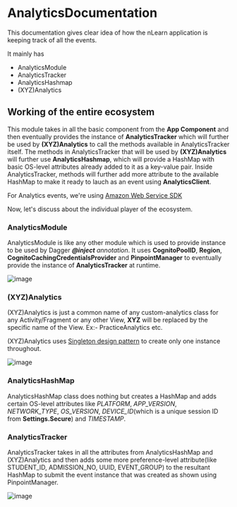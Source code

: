 # AnalyticsDocumentation

This documentation gives clear idea of how the nLearn application is keeping track of all the events.

It mainly has 

* AnalyticsModule
* AnalyticsTracker
* AnalyticsHashmap
* (XYZ)Analytics

## Working of the entire ecosystem

This module takes in all the basic component from the **App Component** and then eventually provides the 
instance of **AnalyticsTracker** which will further be used by **(XYZ)Analytics** to call the methods available in 
AnalyticsTracker itself. The methods in AnalyticsTracker that will be used by  **(XYZ)Analytics** will further use 
**AnalyticsHashmap**, which will provide a HashMap with basic OS-level attributes already added to it as a key-value pair. Inside AnalyticsTracker, methods will further add more attribute to the available HashMap to make it ready to lauch as an event using **AnalyticsClient**. 

For Analytics events, we're using [Amazon Web Service SDK](https://aws-amplify.github.io/docs/android/analytics)

Now, let's discuss about the individual player of the ecosystem. 

### AnalyticsModule

AnalyticsModule is like any other module which is used to provide instance to be used by Dagger ***@inject** annotation*.
It uses **CognitoPoolID**, **Region**, **CognitoCachingCredentialsProvider** and **PinpointManager** to eventually provide the instance of **AnalyticsTracker** at runtime. 

![image](https://i.imgur.com/pWIJKcM.png)



### (XYZ)Analytics

(XYZ)Analytics is just a common name of any custom-analytics class for any Activity/Fragment or any other View, **XYZ** will be replaced by the specific name of the View. Ex:- PracticeAnalytics etc. 

(XYZ)Analytics uses [Singleton design pattern](https://en.wikipedia.org/wiki/Singleton_pattern) to create only one instance throughout. 

![image](https://i.imgur.com/w1QGH1O.png)


### AnalyticsHashMap

AnalyticsHashMap class does nothing but creates a HashMap and adds certain OS-level attributes like *PLATFORM*, *APP_VERSION*, 
*NETWORK_TYPE*, *OS_VERSION*, *DEVICE_ID*(which is a unique session ID from **Settings.Secure**) and *TIMESTAMP*.



### AnalyticsTracker

AnalyticsTracker takes in all the attributes from AnalyticsHashMap and (XYZ)Analytics and then adds some more preference-level
attribute(like STUDENT_ID, ADMISSION_NO, UUID, EVENT_GROUP) to the resultant HashMap to submit the event instance that was created as shown using PinpointManager.

![image](https://i.imgur.com/y2IsV3W.png)
